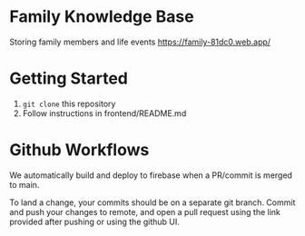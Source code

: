 # Family Knowledge Base
Storing family members and life events
https://family-81dc0.web.app/ 

# Getting Started
1. `git clone` this repository
2. Follow instructions in frontend/README.md

# Github Workflows
We automatically build and deploy to firebase when a PR/commit is merged to main.

To land a change, your commits should be on a separate git branch.
Commit and push your changes to remote, and open a pull request using the link provided after pushing or using the github UI.
